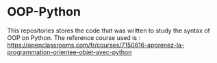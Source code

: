 # OOP-Python

This repositories stores the code that was written to study the syntax of OOP on Python.
The reference course used is : https://openclassrooms.com/fr/courses/7150616-apprenez-la-programmation-orientee-objet-avec-python 
